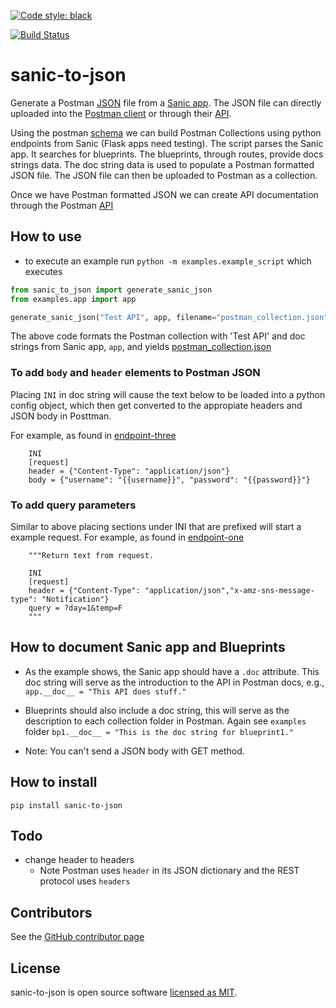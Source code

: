 <a href="https://github.com/psf/black"><img alt="Code style: black" src="https://img.shields.io/badge/code%20style-black-000000.svg"></a>

[![Build Status](https://travis-ci.org/kountable/sanic-to-json.svg?branch=master)](https://travis-ci.org/kountable/sanic-to-json)

# sanic-to-json
Generate a Postman [JSON](http://json.org) file from a [Sanic app](https://sanic.readthedocs.io/en/latest/index.html#). The JSON file can directly uploaded into the [Postman client](https://www.getpostman.com) or through their [API](https://docs.api.getpostman.com/?version=latest#3190c896-4216-a0a3-aa38-a041d0c2eb72).  

Using the postman [schema](https://schema.getpostman.com/json/collection/v2.1.0/collection.json) we can build Postman Collections using python endpoints from Sanic (Flask apps need testing). The script parses the Sanic app. It searches for blueprints. The blueprints, through routes, provide docs strings data. The doc string data is used to populate a Postman formatted JSON file. The JSON file can then be uploaded to Postman as a collection. 

Once we have Postman formatted JSON we can create API documentation through the Postman [API](https://docs.api.getpostman.com/?version=latest#3190c896-4216-a0a3-aa38-a041d0c2eb72)

## How to use

- to execute an example run `python -m examples.example_script`
which executes
```python
from sanic_to_json import generate_sanic_json
from examples.app import app

generate_sanic_json("Test API", app, filename="postman_collection.json")
```
The above code formats the Postman collection with 'Test API' and doc strings from Sanic app, `app`, and yields [postman_collection.json](https://github.com/kountable/sanic-to-json/blob/master/postman_collection.json)

### To add `body` and `header` elements to Postman JSON 
Placing `INI` in doc string will cause the text below to be loaded into a python config object, which then get converted to the appropiate headers and JSON body in Posttman. 

For example, as found in [endpoint-three](https://github.com/kountable/sanic-to-json/blob/master/examples/blueprint_1.py)
```
    INI
    [request]
    header = {"Content-Type": "application/json"}
    body = {"username": "{{username}}", "password": "{{password}}"}
```

### To add query parameters
Similar to above placing sections under INI that are prefixed will start a example request. 
For example, as found in [endpoint-one](https://github.com/kountable/sanic-to-json/blob/master/examples/blueprint_1.py)
```
    """Return text from request.
       
    INI
    [request]
    header = {"Content-Type": "application/json","x-amz-sns-message-type": "Notification"}
    query = ?day=1&temp=F
    """
```

## How to document Sanic app and Blueprints
- As the example shows, the Sanic app should have a `.doc` attribute. This doc string will serve as the introduction to the API in Postman docs, e.g., `app.__doc__ = "This API does stuff."`

- Blueprints should also include a doc string, this will serve as the description to each collection folder in Postman. Again see `examples` folder
`bp1.__doc__ = "This is the doc string for blueprint1."`

- Note: You can't send a JSON body with GET method. 

## How to install 
`pip install sanic-to-json`

## Todo
- change header to headers
    - Note Postman uses `header` in its JSON dictionary and the REST protocol uses `headers`

## Contributors
See the [GitHub contributor page](https://github.com/kountable/sanic-to-json/graphs/contributors)


## License
sanic-to-json is open source software [licensed as MIT](https://github.com/kountable/sanic-to-json/blob/master/LICENSE).




